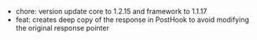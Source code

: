 <!-- The pattern we follow here is to keep the changelog for the latest version -->
<!-- Old changelogs are automatically attached to the GitHub releases -->

- chore: version update core to 1.2.15 and framework to 1.1.17
- feat: creates deep copy of the response in PostHook to avoid modifying the original response pointer
